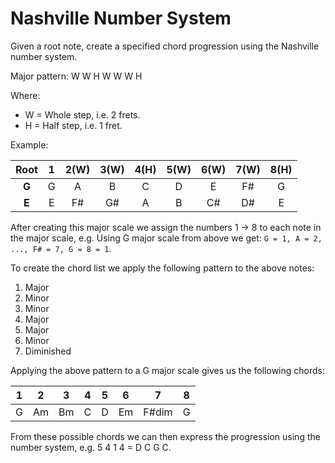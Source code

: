 # Nashville Number System
Given a root note, create a specified chord progression using the Nashville number system.

Major pattern: W W H W W W H

Where:
- W  = Whole step, i.e. 2 frets.
- H = Half step, i.e. 1 fret.

Example:

| Root | 1 | 2(W) | 3(W) | 4(H) | 5(W) | 6(W) | 7(W) | 8(H) |
|:-:|:-:|:-:|:-:|:-:|:-:|:-:|:-:|:-:|
| **G** | G | A | B | C | D | E | F# | G |
| **E** | E | F# | G# | A | B | C# | D# | E |

After creating this major scale we assign the numbers 1 -> 8 to each note in the major scale, e.g. Using G major scale from above we get: ```G = 1, A = 2, ..., F# = 7, G = 8 = 1```.

To create the chord list we apply the following pattern to the above notes:
1. Major
2. Minor
3. Minor
4. Major
5. Major
6. Minor
7. Diminished


Applying the above pattern to a G major scale gives us the following chords:

| 1 | 2 | 3 | 4 | 5 | 6 | 7 | 8 |
|:-:|:-:|:-:|:-:|:-:|:-:|:-:|:-:|
| G | Am | Bm | C | D | Em | F#dim | G |

From these possible chords we can then express the progression using the number system, e.g. 5 4 1 4 = D C G C.
